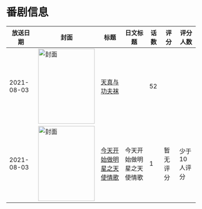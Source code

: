# 番剧信息

|放送日期|封面|标题|日文标题|话数|评分|评分人数|
|---|---|---|---|---|---|---|
|2021-08-03|<img src="https://lain.bgm.tv/pic/cover/c/7c/51/413910_baPiP.jpg" alt="封面" style="width:150px;height:200px;object-fit:cover;">|[天真与功夫袜](https://bangumi.tv/subject/413910)||52|||
|2021-08-03|<img src="https://lain.bgm.tv/pic/cover/c/8a/44/364866_bwb2H.jpg" alt="封面" style="width:150px;height:200px;object-fit:cover;">|[今天开始做明星之天使情歌](https://bangumi.tv/subject/364866)|今天开始做明星之天使情歌|1|暂无评分|少于10人评分|
